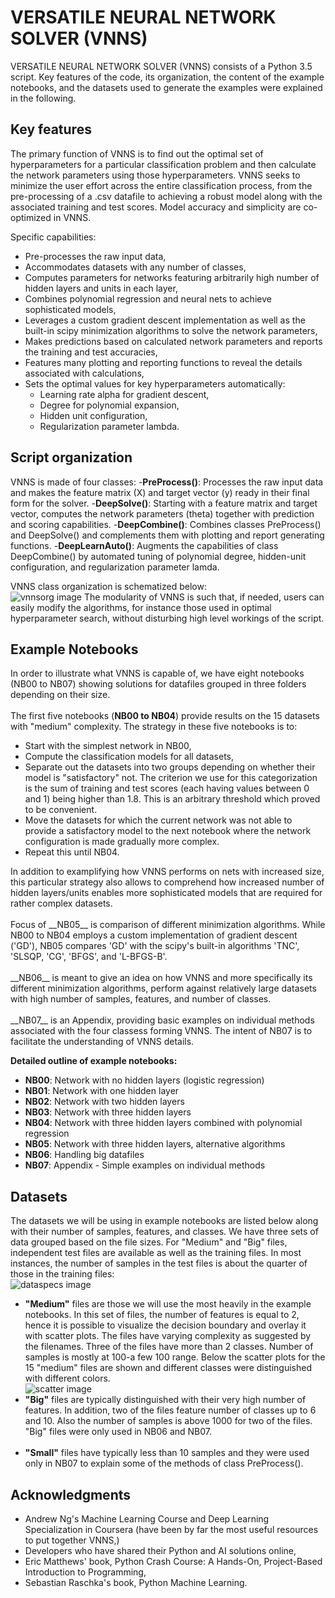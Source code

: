 # VERSATILE NEURAL NETWORK SOLVER (VNNS)
VERSATILE NEURAL NETWORK SOLVER (VNNS) consists of a Python 3.5 script. Key features of the code, its organization, the content of the example notebooks, and the datasets used to generate the examples were explained in the following. 
## Key features
The primary function of VNNS is to find out the optimal set of hyperparameters for a particular classification problem and then calculate the network parameters using those hyperparameters. VNNS seeks to minimize the user effort across the entire classification process, from the pre-processing of a .csv datafile to achieving a robust model along with the associated training and test scores. Model accuracy and simplicity are co-optimized in VNNS. 

Specific capabilities: 
- Pre-processes the raw input data,
- Accommodates datasets with any number of classes,
- Computes parameters for networks featuring arbitrarily high number of hidden layers and units in each layer,
- Combines polynomial regression and neural nets to achieve sophisticated models,
- Leverages a custom gradient descent implementation as well as the built-in scipy minimization algorithms to solve the network parameters, 
- Makes predictions based on calculated network parameters and reports the training and test accuracies,
- Features many plotting and reporting functions to reveal the details associated with calculations,
- Sets the optimal values for key hyperparameters automatically:  
    - Learning rate alpha for gradient descent,
    - Degree for polynomial expansion,
    - Hidden unit configuration,
    - Regularization parameter lambda.
    
## Script organization
 VNNS is made of four classes:
 -__PreProcess()__: Processes the raw input data and makes the feature matrix (X) and target vector (y) ready in their final form for the solver.
 -__DeepSolve()__: Starting with a feature matrix and target vector, computes the network parameters (theta) together with prediction and scoring capabilities.
 -__DeepCombine()__: Combines classes PreProcess() and DeepSolve() and complements them with plotting and report generating functions.
 -__DeepLearnAuto()__: Augments the capabilities of class DeepCombine() by automated tuning of polynomial degree, hidden-unit configuration, and regularization parameter lamda. 


VNNS class organization is schematized below:
<br>![vnnsorg image](Images/VNNSorganization.png)
The modularity of VNNS is such that, if needed, users can easily modify the algorithms, for instance those used in optimal hyperparameter search, without disturbing high level workings of the script.

## Example Notebooks
In order to illustrate what VNNS is capable of, we have eight notebooks (NB00 to NB07) showing solutions for datafiles grouped in three folders depending on their size.<br><br>
The first five notebooks (__NB00 to NB04__) provide results on the 15 datasets with "medium" complexity. The strategy in these five notebooks is to: 
- Start with the simplest network in NB00, 
- Compute the classification models for all datasets, 
- Separate out the datasets into two groups depending on whether their model is "satisfactory" not. The criterion we use for this categorization is the sum of training and test scores (each having values between 0 and 1) being higher than 1.8. This is an arbitrary threshold which proved to be convenient. 
- Move the datasets for which the current network was not able to provide a satisfactory model to the next notebook where the network configuration is made gradually more complex. <br> 
- Repeat this until NB04.
</font> 
In addition to examplifying how VNNS performs on nets with increased size, this particular strategy also allows to comprehend how increased number of hidden layers/units enables more sophisticated models that are required for rather complex datasets. <br><br>
Focus of __NB05__ is comparison of different minimization algorithms. While NB00 to NB04 employs a custom implementation of gradient descent ('GD'), NB05 compares 'GD' with the scipy's built-in algorithms 'TNC', 'SLSQP, 'CG', 'BFGS', and 'L-BFGS-B'. <br><br>
__NB06__ is meant to give an idea on how VNNS and more specifically its different minimization algorithms, perform against relatively large datasets with high number of samples, features, and number of classes. 
<br><br>
__NB07__ is an Appendix, providing basic examples on individual methods associated with the four classess forming VNNS. The intent of NB07 is to facilitate the understanding of VNNS details.

__Detailed outline of example notebooks:__
- __NB00__: Network with no hidden layers (logistic regression)
- __NB01__: Network with one hidden layer
- __NB02__: Network with two hidden layers
- __NB03__: Network with three hidden layers
- __NB04__: Network with three hidden layers combined with polynomial regression
- __NB05__: Network with three hidden layers, alternative algorithms
- __NB06__: Handling big datafiles
- __NB07__: Appendix - Simple examples on individual methods

## Datasets
The datasets we will be using in example notebooks are listed below along with their number of samples, features, and classes. We have three sets of data grouped based on the file sizes. For "Medium" and "Big" files, independent test files are available as well as the training files. In most instances, the number of samples in the test files is about the quarter of those in the training files:<br>
![dataspecs image](Images/DataSpecs.png)
- __"Medium"__ files are those we will use the most heavily in the example notebooks. In this set of files, the number of features is equal to 2, hence it is possible to visualize the decision boundary and overlay it with scatter plots. The files have varying complexity as suggested by the filenames. Three of the files have more than 2 classes. Number of samples is mostly at 100-a few 100 range. Below the scatter plots for the 15 "medium" files are shown and different classes were distinguished with different colors. <br>
![scatter image](Images/TrainingDataSets.png)
- __"Big"__ files are typically distinguished with their very high number of features. In addition, two of the files feature number of classes up to 6 and 10. Also the number of samples is above 1000 for two of the files. "Big" files were only used in NB06 and NB07.
<br><br>
- __"Small"__ files have typically less than 10 samples and they were used only in NB07 to explain some of the methods of class PreProcess().

## Acknowledgments
- Andrew Ng's Machine Learning Course and Deep Learning Specialization in Coursera (have been by far the most useful resources to put together VNNS,)
- Developers who have shared their Python and AI solutions online,
- Eric Matthews' book, Python Crash Course: A Hands-On, Project-Based Introduction to Programming,
- Sebastian Raschka's book, Python Machine Learning.












